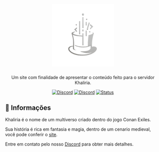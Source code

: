 <h1 align="center">
    <br>
    <img src="img/MHC-NBG.png" alt="MDC" width="40%">
</h1>

<p align="center">Um site com finalidade de apresentar o conteúdo feito para o servidor Khaliria.</p>

<p align="center">
    <a href="https://discord.gg/GbEnCjtDMy"><img src="https://img.shields.io/discord/829042103295410197?color=%237289DA&label=MHC&logo=discord&logoColor=white" alt="Discord"></a>
    <a href="https://discord.gg/N5t9eSeY8U"><img src="https://img.shields.io/discord/829042103295410197?color=%237289DA&label=Khal'iria&logo=discord&logoColor=white" alt="Discord"></a>
    <a href="https://www.repostatus.org/#inactive"><img src="https://www.repostatus.org/badges/latest/inactive.svg" alt="Status"/>
    </a>  
</p>

## :dizzy: **Informações**

Khaliria é o nome de um multiverso criado dentro do jogo Conan Exiles.

Sua história é rica em fantasia e magia, dentro de um cenario medieval, você pode conferir o [site](https://madhatcode.github.io/Khaliria/).

Entre em contato pelo nosso [Discord](https://discord.gg/GbEnCjtDMy) para obter mais detalhes.
